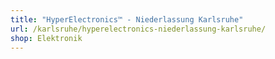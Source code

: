 ```yaml
---
title: "HyperElectronics™ - Niederlassung Karlsruhe"
url: /karlsruhe/hyperelectronics-niederlassung-karlsruhe/
shop: Elektronik
---
```

